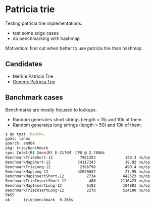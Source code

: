# Patricia trie

Testing patricia trie implementations.

* test some edge cases
* do benchmarking with hashmap

Motivation: find out when better to use patricia trie than hashmap.

## Candidates

* Merkle Patricia Trie
* [Generic Patricia Trie](https://pkg.go.dev/github.com/porfirion/trie#section-readme)

## Banchmark cases

Benchmarks are mostly focused to lookups.

* Random generates short strings (length < 15) and 10k of them.
* Random generates long strings (length > 50) and 10k of them.

```bash
$ go test -bench=.
goos: linux
goarch: amd64
pkg: trie/benchmark
cpu: Intel(R) Xeon(R) E-2176M  CPU @ 2.70GHz
BenchmarkTrieShort-12            7901353             128.3 ns/op
BenchmarkMapShort-12            54117243             19.92 ns/op
BenchmarkTrieLong-12             2386790             490.4 ns/op
BenchmarkMapLong-12             42620047             27.95 ns/op
BenchmarkMapInsertShort-12          2734            442523 ns/op
BenchmarkTrieInsertShort-12          486           2116423 ns/op
BenchmarkMapInsertLong-12           6182            194883 ns/op
BenchmarkTrieInsertLong-12          2278            524100 ns/op
PASS
ok      trie/benchmark  9.305s
```